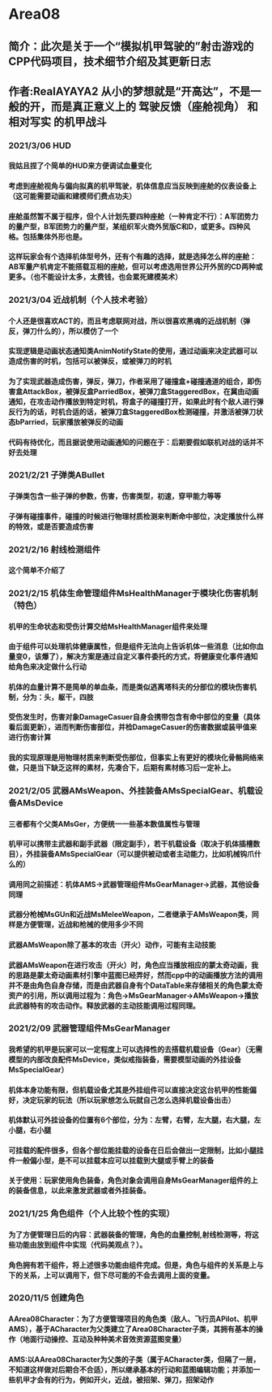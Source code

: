 # Area08
## 简介：此次是关于一个“模拟机甲驾驶的”射击游戏的CPP代码项目，技术细节介绍及其更新日志
## 作者:RealAYAYA2 从小的梦想就是“开高达”，不是一般的开，而是真正意义上的 驾驶反馈（座舱视角） 和 相对写实 的机甲战斗

### 2021/3/06 HUD
#### 我姑且捏了个简单的HUD来方便调试血量变化
#### 考虑到座舱视角与偏向拟真的机甲驾驶，机体信息应当反映到座舱的仪表设备上（这可能需要动画和建模师们费点功夫）
#### 座舱虽然暂不属于程序，但个人计划先要四种座舱（一种肯定不行）：A军团势力的量产型，B军团势力的量产型，某组织军火商外贸版C和D，或更多。四种风格。包括集体外形也是。
#### 这样玩家会有个选择机体型号外，还有个有趣的选择，就是选择怎么样的座舱：AB军量产机肯定不能搭载互相的座舱，但可以考虑选用世界公开外贸的CD两种或更多。（也不能设计太多，太费钱，也会累死建模美术）

### 2021/3/04 近战机制（个人技术考验）
#### 个人还是很喜欢ACT的，而且考虑联网对战，所以很喜欢黑魂的近战机制（弹反，弹刀什么的），所以模仿了一个
#### 实现逻辑是动画状态通知类AnimNotifyState的使用，通过动画来决定武器可以造成伤害的时机，包括可以被弹反，或被弹刀的时机
#### 为了实现武器造成伤害，弹反，弹刀，作者采用了碰撞盒+碰撞通道的组合，即伤害盒AttackBox，被弹反盒ParriedBox，被弹刀盒StaggeredBox，在冀由动画通知，在攻击动作播放到特定时机，将盒子的碰撞打开，如果此时有个敌人进行弹反行为的话，时机合适的话，被弹刀盒StaggeredBox检测碰撞，并激活被弹刀状态bParried，玩家播放被弹反的动画
#### 代码有待优化，而且据说使用动画通知的问题在于：后期要假如联机对战的话并不好去处理

### 2021/2/21 子弹类ABullet
#### 子弹类包含一些子弹的参数，伤害，伤害类型，初速，穿甲能力等等
#### 子弹有碰撞事件，碰撞的时候进行物理材质检测来判断命中部位，决定播放什么样的特效，或是否要造成伤害

### 2021/2/16 射线检测组件
#### 这个简单不介绍了

### 2021/2/15 机体生命管理组件MsHealthManager于模块化伤害机制（特色）
#### 机甲的生命状态和受伤计算交给MsHealthManager组件来处理
#### 由于组件可以处理机体健康属性，但是组件无法向上告诉机体一些消息（比如你血量变0，该爆了），解决方案是通过自定义事件委托的方式，将健康变化事件通知给角色来决定做什么行动
#### 机体的血量计算不是简单的单血条，而是类似逃离塔科夫的分部位的模块伤害机制，分为：头，躯干，四肢
#### 受伤发生时，伤害对象DamageCasuer自身会携带包含有命中部位的变量（具体看后面更新），进而判断伤害部位，并检DamageCasuer的伤害数据或装甲值来进行伤害计算
#### 我的实现原理是用物理材质来判断受伤部位，但事实上有更好的模块化骨骼网络来做，只是当下缺乏这样的素材，先凑合下，后期有素材练习后一定补上。

### 2021/2/05 武器AMsWeapon、外挂装备AMsSpecialGear、机载设备AMsDevice
#### 三者都有个父类AMsGer，方便统一一些基本数值属性与管理
#### 机甲可以携带主武器和副手武器（限定副手），若干机载设备（取决于机体插槽数目），外挂装备AMsSpecialGear（可以提供被动或者主动能力，比如机械钩爪什么的）
#### 调用同之前描述：机体AMS->武器管理组件MsGearManager->武器，其他设备同理
#### 武器分枪械MsGUn和近战MsMeleeWeapon，二者继承于AMsWeapon类，同样是方便管理，近战和枪械的使用多少不同
#### 武器AMsWeapon除了基本的攻击（开火）动作，可能有主动技能
#### 武器AMsWeapon在进行攻击（开火）时，角色应当播放相应的蒙太奇动画，我的思路是蒙太奇动画素材引擎中蓝图已经弄好，然而cpp中的动画播放方法的调用并不是由角色自身存储，而是由武器自身有个DataTable来存储相关的角色蒙太奇资产的引用，所以调用过程为：角色->MsGearManager->AMsWeapon->播放此武器特有的攻击动作。释放武器的主动技能调用过程同理。

### 2021/2/09 武器管理组件MsGearManager
#### 我希望的机甲是玩家可以一定程度上可以选择性的去搭载机载设备（Gear）（无需模型的内部改良配件MsDevice，类似戒指装备，需要模型动画的外挂设备MsSpecialGear）
#### 机体本身功能有限，但机载设备尤其是外挂组件可以直接决定这台机甲的性能偏好，决定玩家的玩法（所以玩家想怎么玩就自己怎么选择机载设备出击）
#### 机体默认可外挂设备的位置有6个部位，分为：左臂，右臂，左大腿，右大腿，左小腿，右小腿
#### 可挂载的配件很多，但各个部位能挂载的设备在日后会做出一定限制，比如小腿挂件一般偏小型，是不可以挂载本应可以挂载到大腿或手臂上的装备
#### 关于使用：玩家使用角色装备，角色对象会调用自身MsGearManager组件的上的装备信息，以此来激发武器或者外挂装备。

### 2021/1/25 角色组件（个人比较个性的实现）
#### 为了方便管理日后的内容：武器装备的管理，角色的血量控制,射线检测等，将这些功能由放到组件中实现（代码美观点？）。
#### 角色拥有若干组件，将上述很多功能由组件完成。但是，角色与组件的关系是上与下的关系，上可以调用下，但下尽可能的不会去调用上面的变量。

### 2020/11/5 创建角色
#### AArea08Character：为了方便管理项目的角色类（敌人、飞行员APilot、机甲AMS），基于ACharacter为父类建立了Area08Character子类，其拥有基本的操作（地面行动操控、互动及种种美术音效资源蓝图变量）
#### AMS:以AArea08Character为父类的子类（属于ACharacter类，但隔了一层，不知道这样做对后期合不合适），所以继承基本的行动和蓝图编辑功能；并添加一些机甲才会有的行为，例如开火，近战，被招架、弹刀，招架动作